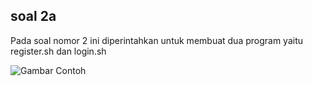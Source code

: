 ## soal 2a

Pada soal nomor 2 ini diperintahkan untuk membuat dua program yaitu register.sh dan login.sh

![Gambar Contoh]([(https://github.com/Faridaqurr/lapres/blob/main/9ced4635ed159aa08306a03c8575e9a5.jpg)])

